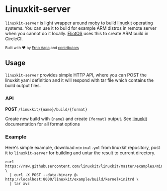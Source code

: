 # Linuxkit-server

`linuxkit-server` is light wrapper around [moby](https://github.com/moby/tool) to build [linuxkit](https://github.com/linuxkit/linuxkit) operating systems. You can use it to build for example ARM distros in remote server when you cannot do it locally. [EliotOS](https://github.com/ernoaapa/eliot-os) uses this to create ARM build in CircleCI.

<sub>Built with ❤︎ by [Erno Aapa](https://github.com/ernoaapa) and [contributors](https://github.com/ernoaapa/eliot/contributors)</sub>

## Usage
`linuxkit-server` provides simple HTTP API, where you can POST the linuxkit yaml definition and it will respond with tar file which contains the build output files.


### API
**POST** `/linuxkit/{name}/build/{format}`

Create new build with `{name}` and create `{format}` output. See [linuxkit]() documentation for all format options

### Example
Here's simple example, download `minimal.yml` from linuxkit repository, post it to `linuxkit-server` for building and untar the result to current directory.

```shell
curl https://raw.githubusercontent.com/linuxkit/linuxkit/master/examples/minimal.yml \
  | curl -X POST --data-binary @- http://localhost:8000/linuxkit/example/build/kernel+initrd \
  | tar xvz
```
